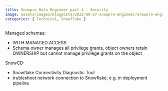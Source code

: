 ```yaml
---
title: Snowpro Data Engineer part 4 - Security
image: assets/images/blogposts/2022-09-27-snowpro-engineer/snowpro-engineer.png
categories: [ Technical, Snowflake ]
---
```



Managed schemas:
- WITH MANAGED ACCESS
- Schema owner manages all privilege grants, object owners retain OWNERSHIP but cannot manage privilege grants on the object

SnowCD:
- Snowflake Connectivity Diagnostic Tool
- trubleshoot network connection to Snowflake, e.g. in deployment pipeline